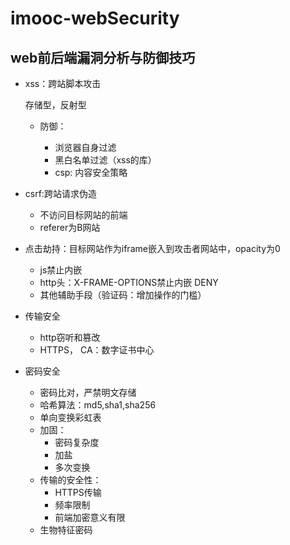# imooc-webSecurity

## web前后端漏洞分析与防御技巧

* xss：跨站脚本攻击

    存储型，反射型

    * 防御：

        * 浏览器自身过滤
        * 黑白名单过滤（xss的库）
        * csp: 内容安全策略

* csrf:跨站请求伪造

    * 不访问目标网站的前端
    * referer为B网站

* 点击劫持：目标网站作为iframe嵌入到攻击者网站中，opacity为0
    
    * js禁止内嵌
    * http头：X-FRAME-OPTIONS禁止内嵌 DENY
    * 其他辅助手段（验证码：增加操作的门槛）

* 传输安全
    * http窃听和篡改
    * HTTPS， CA：数字证书中心

* 密码安全
    * 密码比对，严禁明文存储
    * 哈希算法：md5,sha1,sha256
    * 单向变换彩虹表
    * 加固：
        * 密码复杂度
        * 加盐
        * 多次变换
    * 传输的安全性：
        * HTTPS传输
        * 频率限制
        * 前端加密意义有限
    * 生物特征密码